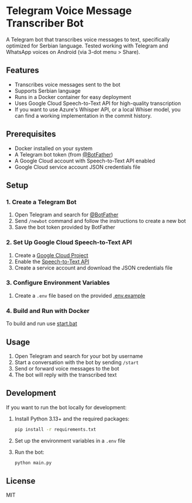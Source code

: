 # Telegram Voice Message Transcriber Bot

A Telegram bot that transcribes voice messages to text, specifically optimized for Serbian language.
Tested working with Telegram and WhatsApp voices on Android (via 3-dot menu > Share).

## Features

- Transcribes voice messages sent to the bot
- Supports Serbian language
- Runs in a Docker container for easy deployment
- Uses Google Cloud Speech-to-Text API for high-quality transcription
- If you want to use Azure's Whisper API, or a local Whiser model, you can find a working implementation in the commit history.

## Prerequisites

- Docker installed on your system
- A Telegram bot token (from [@BotFather](https://t.me/BotFather))
- A Google Cloud account with Speech-to-Text API enabled
- Google Cloud service account JSON credentials file

## Setup

### 1. Create a Telegram Bot

1. Open Telegram and search for [@BotFather](https://t.me/BotFather)
2. Send `/newbot` command and follow the instructions to create a new bot
3. Save the bot token provided by BotFather

### 2. Set Up Google Cloud Speech-to-Text API

1. Create a [Google Cloud Project](https://console.cloud.google.com/)
2. Enable the [Speech-to-Text API](https://console.cloud.google.com/apis/library/speech.googleapis.com)
3. Create a service account and download the JSON credentials file

### 3. Configure Environment Variables

1. Create a `.env` file based on the provided [.env.example](/.env.example)

### 4. Build and Run with Docker

To build and run use [start.bat](/start.bat)

## Usage

1. Open Telegram and search for your bot by username
2. Start a conversation with the bot by sending `/start`
3. Send or forward voice messages to the bot
4. The bot will reply with the transcribed text

## Development

If you want to run the bot locally for development:

1. Install Python 3.13+ and the required packages:
   ```bash
   pip install -r requirements.txt
   ```

2. Set up the environment variables in a `.env` file

3. Run the bot:
   ```bash
   python main.py
   ```

## License

MIT
